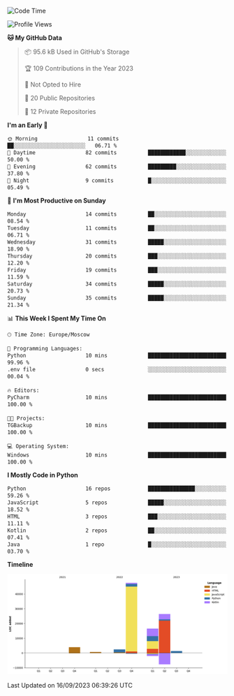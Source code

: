<!--START_SECTION:waka-->
![Code Time](http://img.shields.io/badge/Code%20Time-125%20hrs%202%20mins-blue)

![Profile Views](http://img.shields.io/badge/Profile%20Views-0-blue)

**🐱 My GitHub Data** 

> 📦 95.6 kB Used in GitHub's Storage 
 > 
> 🏆 109 Contributions in the Year 2023
 > 
> 🚫 Not Opted to Hire
 > 
> 📜 20 Public Repositories 
 > 
> 🔑 12 Private Repositories 
 > 
**I'm an Early 🐤** 

```text
🌞 Morning                11 commits          ██░░░░░░░░░░░░░░░░░░░░░░░   06.71 % 
🌆 Daytime                82 commits          ████████████░░░░░░░░░░░░░   50.00 % 
🌃 Evening                62 commits          █████████░░░░░░░░░░░░░░░░   37.80 % 
🌙 Night                  9 commits           █░░░░░░░░░░░░░░░░░░░░░░░░   05.49 % 
```
📅 **I'm Most Productive on Sunday** 

```text
Monday                   14 commits          ██░░░░░░░░░░░░░░░░░░░░░░░   08.54 % 
Tuesday                  11 commits          ██░░░░░░░░░░░░░░░░░░░░░░░   06.71 % 
Wednesday                31 commits          █████░░░░░░░░░░░░░░░░░░░░   18.90 % 
Thursday                 20 commits          ███░░░░░░░░░░░░░░░░░░░░░░   12.20 % 
Friday                   19 commits          ███░░░░░░░░░░░░░░░░░░░░░░   11.59 % 
Saturday                 34 commits          █████░░░░░░░░░░░░░░░░░░░░   20.73 % 
Sunday                   35 commits          █████░░░░░░░░░░░░░░░░░░░░   21.34 % 
```


📊 **This Week I Spent My Time On** 

```text
🕑︎ Time Zone: Europe/Moscow

💬 Programming Languages: 
Python                   10 mins             █████████████████████████   99.96 % 
.env file                0 secs              ░░░░░░░░░░░░░░░░░░░░░░░░░   00.04 % 

🔥 Editors: 
PyCharm                  10 mins             █████████████████████████   100.00 % 

🐱‍💻 Projects: 
TGBackup                 10 mins             █████████████████████████   100.00 % 

💻 Operating System: 
Windows                  10 mins             █████████████████████████   100.00 % 
```

**I Mostly Code in Python** 

```text
Python                   16 repos            ███████████████░░░░░░░░░░   59.26 % 
JavaScript               5 repos             █████░░░░░░░░░░░░░░░░░░░░   18.52 % 
HTML                     3 repos             ███░░░░░░░░░░░░░░░░░░░░░░   11.11 % 
Kotlin                   2 repos             ██░░░░░░░░░░░░░░░░░░░░░░░   07.41 % 
Java                     1 repo              █░░░░░░░░░░░░░░░░░░░░░░░░   03.70 % 
```



**Timeline**

![Lines of Code chart](https://raw.githubusercontent.com/Adlemex/Adlemex/main/assets/bar_graph.png)


 Last Updated on 16/09/2023 06:39:26 UTC
<!--END_SECTION:waka-->
